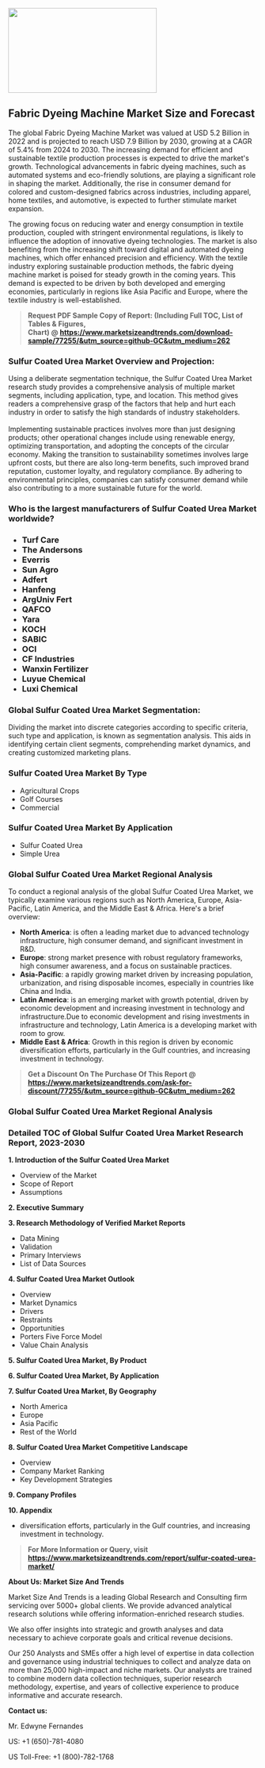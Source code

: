 <p><img class="alignnone size-medium wp-image-20088" src="https://ffe5etoiles.com/wp-content/uploads/2024/12/MST1-300x171.png" alt="" width="300" height="171" /></p><h2>Fabric Dyeing Machine Market Size and Forecast</h2><p>The global Fabric Dyeing Machine Market was valued at USD 5.2 Billion in 2022 and is projected to reach USD 7.9 Billion by 2030, growing at a CAGR of 5.4% from 2024 to 2030. The increasing demand for efficient and sustainable textile production processes is expected to drive the market's growth. Technological advancements in fabric dyeing machines, such as automated systems and eco-friendly solutions, are playing a significant role in shaping the market. Additionally, the rise in consumer demand for colored and custom-designed fabrics across industries, including apparel, home textiles, and automotive, is expected to further stimulate market expansion.</p><p>The growing focus on reducing water and energy consumption in textile production, coupled with stringent environmental regulations, is likely to influence the adoption of innovative dyeing technologies. The market is also benefiting from the increasing shift toward digital and automated dyeing machines, which offer enhanced precision and efficiency. With the textile industry exploring sustainable production methods, the fabric dyeing machine market is poised for steady growth in the coming years. This demand is expected to be driven by both developed and emerging economies, particularly in regions like Asia Pacific and Europe, where the textile industry is well-established.</p></p><blockquote id="" class=""><strong>Request PDF Sample Copy of Report: (Including Full TOC, List of Tables &amp; Figures, Chart)&nbsp;@&nbsp;<strong><a href="https://www.marketsizeandtrends.com/download-sample/77255/&utm_source=github-GC&utm_medium=262" target="_blank">https://www.marketsizeandtrends.com/download-sample/77255/&utm_source=github-GC&utm_medium=262</a></strong></strong></blockquote><h3 id="" class="">Sulfur Coated Urea Market&nbsp;Overview and Projection:</h3><p id="" class="">Using a deliberate segmentation technique, the Sulfur Coated Urea Market research study provides a comprehensive analysis of multiple market segments, including application, type, and location. This method gives readers a comprehensive grasp of the factors that help and hurt each industry in order to satisfy the high standards of industry stakeholders. <br /> <br />Implementing sustainable practices involves more than just designing products; other operational changes include using renewable energy, optimizing transportation, and adopting the concepts of the circular economy. Making the transition to sustainability sometimes involves large upfront costs, but there are also long-term benefits, such improved brand reputation, customer loyalty, and regulatory compliance. By adhering to environmental principles, companies can satisfy consumer demand while also contributing to a more sustainable future for the world.</p><h3 id="" class="">Who is the largest manufacturers of&nbsp;Sulfur Coated Urea Market worldwide?</h3><h3 class=""><p><ul><li>Turf Care </li><li> The Andersons </li><li> Everris </li><li> Sun Agro </li><li> Adfert </li><li> Hanfeng </li><li> ArgUniv Fert </li><li> QAFCO </li><li> Yara </li><li> KOCH </li><li> SABIC </li><li> OCI </li><li> CF Industries </li><li> Wanxin Fertilizer </li><li> Luyue Chemical </li><li> Luxi Chemical</li></ul></p></h3><h3 id="" class="">Global&nbsp;Sulfur Coated Urea Market Segmentation:</h3><p id="" class="">Dividing the market into discrete categories according to specific criteria, such type and application, is known as segmentation analysis. This aids in identifying certain client segments, comprehending market dynamics, and creating customized marketing plans.</p><h3 id="" class="">Sulfur Coated Urea Market&nbsp;By Type</h3><p><p><ul><li>Agricultural Crops</li><li> Golf Courses</li><li> Commercial</p></li></ul></p></p><h3 id="" class="">Sulfur Coated Urea Market&nbsp;By Application</h3><p class=""><p><ul><li>Sulfur Coated Urea</li><li> Simple Urea</li></ul></p></p><h3 id="" class="">Global Sulfur Coated Urea Market Regional Analysis</h3><p id="" class="">To conduct a regional analysis of the global Sulfur Coated Urea Market, we typically examine various regions such as North America, Europe, Asia-Pacific, Latin America, and the Middle East &amp; Africa. Here's a brief overview:</p><ul><li><strong>North America</strong>: is often a leading market due to advanced technology infrastructure, high consumer demand, and significant investment in R&amp;D.</li><li><strong>Europe</strong>: strong market presence with robust regulatory frameworks, high consumer awareness, and a focus on sustainable practices.</li><li><strong>Asia-Pacific</strong>: a rapidly growing market driven by increasing population, urbanization, and rising disposable incomes, especially in countries like China and India.</li><li><strong>Latin America</strong>: is an emerging market with growth potential, driven by economic development and increasing investment in technology and infrastructure.Due to economic development and rising investments in infrastructure and technology, Latin America is a developing market with room to grow.</li><li><strong>Middle East &amp; Africa</strong>: Growth in this region is driven by economic diversification efforts, particularly in the Gulf countries, and increasing investment in technology.</li></ul><blockquote id="" class=""><strong>Get a Discount On The Purchase Of This Report @ <strong><a href="https://www.marketsizeandtrends.com/ask-for-discount/77255/&utm_source=github-GC&utm_medium=262" target="_blank">https://www.marketsizeandtrends.com/ask-for-discount/77255/&utm_source=github-GC&utm_medium=262</a></strong></strong></blockquote><h3 id="" class="">Global Sulfur Coated Urea Market Regional Analysis</h3><h3 id="" class="">Detailed TOC of Global Sulfur Coated Urea Market Research Report, 2023-2030</h3><p id="" class=""><strong>1. Introduction of the Sulfur Coated Urea Market</strong></p><ul><li>Overview of the Market</li><li>Scope of Report</li><li>Assumptions</li></ul><p id="" class=""><strong>2. Executive Summary</strong></p><p id="" class=""><strong>3. Research Methodology of Verified Market Reports</strong></p><ul><li>Data Mining</li><li>Validation</li><li>Primary Interviews</li><li>List of Data Sources</li></ul><p id="" class=""><strong>4. Sulfur Coated Urea Market Outlook</strong></p><ul><li>Overview</li><li>Market Dynamics</li><li>Drivers</li><li>Restraints</li><li>Opportunities</li><li>Porters Five Force Model</li><li>Value Chain Analysis</li></ul><p id="" class=""><strong>5. Sulfur Coated Urea Market, By Product</strong></p><p id="" class=""><strong>6. Sulfur Coated Urea Market, By Application</strong></p><p id="" class=""><strong>7. Sulfur Coated Urea Market, By Geography</strong></p><ul><li>North America</li><li>Europe</li><li>Asia Pacific</li><li>Rest of the World</li></ul><p id="" class=""><strong>8. Sulfur Coated Urea Market Competitive Landscape</strong></p><ul><li>Overview</li><li>Company Market Ranking</li><li>Key Development Strategies</li></ul><p id="" class=""><strong>9. Company Profiles</strong></p><p id="" class=""><strong>10. Appendix</strong></p><ul><li>diversification efforts, particularly in the Gulf countries, and increasing investment in technology.</li></ul><blockquote id="" class=""><strong>For More Information or Query, visit <strong><strong><a href="https://www.marketsizeandtrends.com/report/sulfur-coated-urea-market/" target="_blank">https://www.marketsizeandtrends.com/report/sulfur-coated-urea-market/</a></strong></strong></strong></blockquote><p id="" class=""><strong>About Us: Market Size And Trends</strong></p><p id="" class="">Market Size And Trends is a leading Global Research and Consulting firm servicing over 5000+ global clients. We provide advanced analytical research solutions while offering information-enriched research studies.</p><p id="" class="">We also offer insights into strategic and growth analyses and data necessary to achieve corporate goals and critical revenue decisions.</p><p id="" class="">Our 250 Analysts and SMEs offer a high level of expertise in data collection and governance using industrial techniques to collect and analyze data on more than 25,000 high-impact and niche markets. Our analysts are trained to combine modern data collection techniques, superior research methodology, expertise, and years of collective experience to produce informative and accurate research.</p><p id="" class=""><strong>Contact us:</strong></p><p id="" class="">Mr. Edwyne Fernandes</p><p id="" class="">US: +1 (650)-781-4080</p><p id="" class="">US Toll-Free: +1 (800)-782-1768</p>
